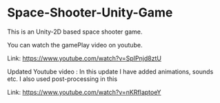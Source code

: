 # Space-Shooter-Unity-Game
This is an Unity-2D based space shooter game.

You can watch the gamePlay video on youtube.

Link: https://www.youtube.com/watch?v=SpIPnjd8ztU

Updated Youtube video : In this update I have added animations, sounds etc. I  also used post-processing in this

Link: https://www.youtube.com/watch?v=nKRfIaptoeY
